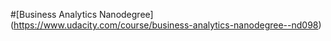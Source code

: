 
#[Business Analytics Nanodegree]
(https://www.udacity.com/course/business-analytics-nanodegree--nd098)
